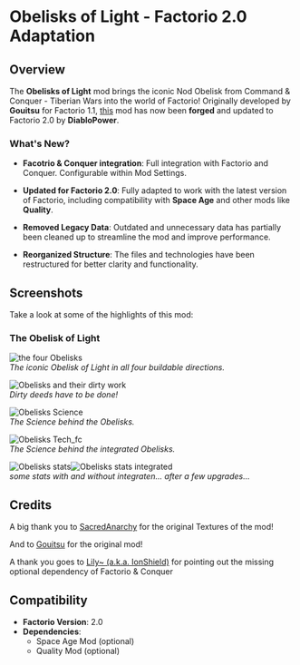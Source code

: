 # Obelisks of Light - Factorio 2.0 Adaptation

## Overview
The **Obelisks of Light** mod brings the iconic Nod Obelisk from Command & Conquer - Tiberian Wars into the world of Factorio! Originally developed by **Gouitsu** for Factorio 1.1, [this](https://mods.factorio.com/mod/Obelisks-of-light) mod has now been **forged** and updated to Factorio 2.0 by **DiabloPower**.

### What's New?
- **Facotrio & Conquer integration**:
  Full integration with Factorio and Conquer. Configurable within Mod Settings.
  
- **Updated for Factorio 2.0**:
  Fully adapted to work with the latest version of Factorio, including compatibility with **Space Age** and other mods like **Quality**.

- **Removed Legacy Data**:
  Outdated and unnecessary data has partially been cleaned up to streamline the mod and improve performance.

- **Reorganized Structure**:
  The files and technologies have been restructured for better clarity and functionality.

## Screenshots
Take a look at some of the highlights of this mod:

### The Obelisk of Light
![the four Obelisks](screenshots/Screenshot_four.png)  
*The iconic Obelisk of Light in all four buildable directions.*

![Obelisks and their dirty work](screenshots/Screenshot_dirty_work.png)  
*Dirty deeds have to be done!*

![Obelisks Science](screenshots/Screenshot_science.png)  
*The Science behind the Obelisks.*

![Obelisks Tech_fc](screenshots/Screenshot_tech_fc.png)  
*The Science behind the integrated Obelisks.*

![Obelisks stats](screenshots/Screenshot_stats.png)![Obelisks stats integrated](screenshots/Screenshot_stats_fc.png)  
*some stats with and without integraten... after a few upgrades...*

## Credits
A big thank you to [SacredAnarchy](https://mods.factorio.com/user/Sacredanarchy) for the original Textures of the mod!

And to [Gouitsu](https://mods.factorio.com/user/Gouitsu) for the original mod!

A thank you goes to [Lily~ (a.k.a. IonShield)](https://mods.factorio.com/user/IonShield) for pointing out the missing optional dependency of Factorio & Conquer

## Compatibility
- **Factorio Version**: 2.0
- **Dependencies**:
  - Space Age Mod (optional)
  - Quality Mod (optional)
